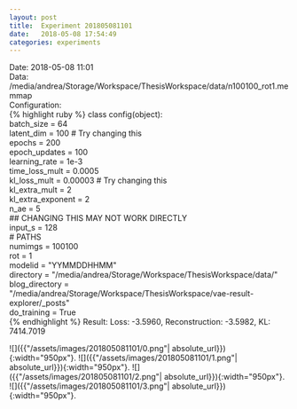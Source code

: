 ```yaml
---
layout: post
title:  Experiment 201805081101
date:   2018-05-08 17:54:49
categories: experiments
---
```

Date: 2018-05-08 11:01  
Data: /media/andrea/Storage/Workspace/ThesisWorkspace/data/n100100_rot1.memmap  
Configuration:   
{% highlight ruby %}
class config(object):  
    batch_size = 64  
    latent_dim = 100 # Try changing this  
    epochs = 200  
    epoch_updates = 100  
    learning_rate = 1e-3   
    time_loss_mult = 0.0005   
    kl_loss_mult = 0.00003 # Try changing this  
    kl_extra_mult = 2   
    kl_extra_exponent = 2  
    n_ae = 5  
    ## CHANGING THIS MAY NOT WORK DIRECTLY  
    input_s = 128  
    # PATHS  
    numimgs = 100100  
    rot = 1  
    modelid = "YYMMDDHHMM"  
    directory = "/media/andrea/Storage/Workspace/ThesisWorkspace/data/"  
    blog_directory = "/media/andrea/Storage/Workspace/ThesisWorkspace/vae-result-explorer/_posts"  
    do_training = True  
{% endhighlight %}
Result: Loss: -3.5960, Reconstruction: -3.5982, KL: 7414.7019  

![]({{"/assets/images/201805081101/0.png"| absolute_url}}){:width="950px"}.
![]({{"/assets/images/201805081101/1.png"| absolute_url}}){:width="950px"}.
![]({{"/assets/images/201805081101/2.png"| absolute_url}}){:width="950px"}.
![]({{"/assets/images/201805081101/3.png"| absolute_url}}){:width="950px"}.